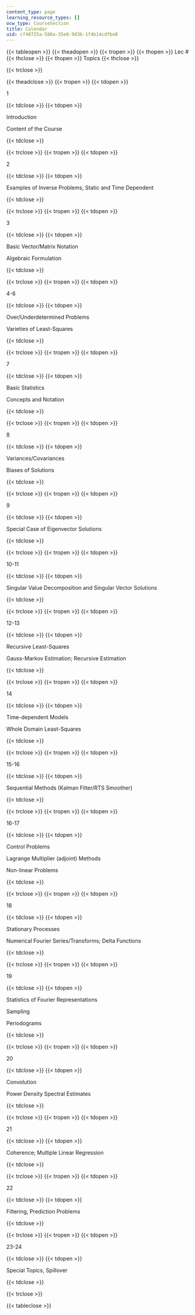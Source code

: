 ```yaml
---
content_type: page
learning_resource_types: []
ocw_type: CourseSection
title: Calendar
uid: cf40725a-580a-35e6-9d3b-1f4b14cdfbe8
---
```


{{< tableopen >}}
{{< theadopen >}}
{{< tropen >}}
{{< thopen >}}
Lec #
{{< thclose >}}
{{< thopen >}}
Topics
{{< thclose >}}

{{< trclose >}}

{{< theadclose >}}
{{< tropen >}}
{{< tdopen >}}


1


{{< tdclose >}}
{{< tdopen >}}


Introduction

Content of the Course


{{< tdclose >}}

{{< trclose >}}
{{< tropen >}}
{{< tdopen >}}


2


{{< tdclose >}}
{{< tdopen >}}


Examples of Inverse Problems, Static and Time Dependent


{{< tdclose >}}

{{< trclose >}}
{{< tropen >}}
{{< tdopen >}}


3


{{< tdclose >}}
{{< tdopen >}}


Basic Vector/Matrix Notation

Algebraic Formulation


{{< tdclose >}}

{{< trclose >}}
{{< tropen >}}
{{< tdopen >}}


4-6


{{< tdclose >}}
{{< tdopen >}}


Over/Underdetermined Problems

Varieties of Least-Squares


{{< tdclose >}}

{{< trclose >}}
{{< tropen >}}
{{< tdopen >}}


7


{{< tdclose >}}
{{< tdopen >}}


Basic Statistics

Concepts and Notation


{{< tdclose >}}

{{< trclose >}}
{{< tropen >}}
{{< tdopen >}}


8


{{< tdclose >}}
{{< tdopen >}}


Variances/Covariances

Biases of Solutions


{{< tdclose >}}

{{< trclose >}}
{{< tropen >}}
{{< tdopen >}}


9


{{< tdclose >}}
{{< tdopen >}}


Special Case of Eigenvector Solutions


{{< tdclose >}}

{{< trclose >}}
{{< tropen >}}
{{< tdopen >}}


10-11


{{< tdclose >}}
{{< tdopen >}}


Singular Value Decomposition and Singular Vector Solutions


{{< tdclose >}}

{{< trclose >}}
{{< tropen >}}
{{< tdopen >}}


12-13


{{< tdclose >}}
{{< tdopen >}}


Recursive Least-Squares

Gauss-Markov Estimation; Recursive Estimation


{{< tdclose >}}

{{< trclose >}}
{{< tropen >}}
{{< tdopen >}}


14


{{< tdclose >}}
{{< tdopen >}}


Time-dependent Models

Whole Domain Least-Squares


{{< tdclose >}}

{{< trclose >}}
{{< tropen >}}
{{< tdopen >}}


15-16


{{< tdclose >}}
{{< tdopen >}}


Sequential Methods (Kalman Filter/RTS Smoother)


{{< tdclose >}}

{{< trclose >}}
{{< tropen >}}
{{< tdopen >}}


16-17


{{< tdclose >}}
{{< tdopen >}}


Control Problems

Lagrange Multiplier (adjoint) Methods

Non-linear Problems


{{< tdclose >}}

{{< trclose >}}
{{< tropen >}}
{{< tdopen >}}


18


{{< tdclose >}}
{{< tdopen >}}


Stationary Processes

Numerical Fourier Series/Transforms; Delta Functions


{{< tdclose >}}

{{< trclose >}}
{{< tropen >}}
{{< tdopen >}}


19


{{< tdclose >}}
{{< tdopen >}}


Statistics of Fourier Representations

Sampling

Periodograms


{{< tdclose >}}

{{< trclose >}}
{{< tropen >}}
{{< tdopen >}}


20


{{< tdclose >}}
{{< tdopen >}}


Convolution

Power Density Spectral Estimates


{{< tdclose >}}

{{< trclose >}}
{{< tropen >}}
{{< tdopen >}}


21


{{< tdclose >}}
{{< tdopen >}}


Coherence; Multiple Linear Regression


{{< tdclose >}}

{{< trclose >}}
{{< tropen >}}
{{< tdopen >}}


22


{{< tdclose >}}
{{< tdopen >}}


Filtering, Prediction Problems


{{< tdclose >}}

{{< trclose >}}
{{< tropen >}}
{{< tdopen >}}


23-24


{{< tdclose >}}
{{< tdopen >}}


Special Topics, Spillover


{{< tdclose >}}

{{< trclose >}}

{{< tableclose >}}